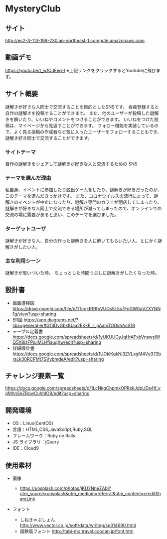 # MysteryClub

## サイト
http://ec2-3-113-199-230.ap-northeast-1.compute.amazonaws.com

## 動画デモ
https://youtu.be/t_wfOJEeq-I
※上記リンクをクリックするとYoutubeに飛びます。

## サイト概要

謎解きが好きな人同士で交流することを目的としたSNSです。
会員登録すると自作の謎解きを投稿することができます。
また、他のユーザーが投稿した謎解きを解いたり、いいねやコメントをつけることができます。
いいねをつけた投稿は、マイページから見返すことができます。
フォロー機能を実装しているので、よく見る投稿の作成者など気に入ったユーザーをフォローすることもでき、謎解き好き同士で交流することができます。

### サイトテーマ

自作の謎解きをシェアして謎解きが好きな人と交流するための SNS

### テーマを選んだ理由

私自身、イベントに参加したり脱出ゲームをしたり、謎解きが好きだったのが、このテーマを選んだきっかけです。
また、コロナウイルスの流行によって、謎解きのイベントが中止になったり、謎解き専門のカフェが閉店してしまったり、謎解きが好きな人同士で交流できる場所が減ってしまったので、オンラインでの交流の場に需要があると思い、このテーマを選びました。

### ターゲットユーザ

謎解きが好きな人、自分の作った謎解きを人に解いてもらいたい人、とにかく謎解きがしたい人。

### 主な利用シーン

謎解きが思いついた時。
ちょっとした時間つぶしに謎解きがしたくなった時。

## 設計書
- 画面遷移図
  https://drive.google.com/file/d/1TcgkRf9fpVUOs5L5s7FnGW0uVZXYNN1g/view?usp=sharing
- ER図
  https://app.diagrams.net/?libs=general;er#G13DvGbklUaa2EKkE_r_pAamTOGkhAcS1R
- テーブル定義書
  https://docs.google.com/spreadsheets/d/1yUKUUCyJqHrAFxbVnswslWQ5X8jzFPiuiMLHfjauqhw/edit?usp=sharing
- 詳細設計書
  https://docs.google.com/spreadsheets/d/1UOklKqkNl3ZVLxgM4Vy373brsLk30RCPMt7SVvbmdeA/edit?usp=sharing

## チャレンジ要素一覧

https://docs.google.com/spreadsheets/d/1LcNkgChpmxOPRxkJgbUDs4If_yqMhnSeZBowCuhhIO8/edit?usp=sharing

## 開発環境

- OS：Linux(CentOS)
- 言語：HTML,CSS,JavaScript,Ruby,SQL
- フレームワーク：Ruby on Rails
- JS ライブラリ：jQuery
- IDE：Cloud9

## 使用素材
- 画像
  - https://unsplash.com/photos/jKU2NneZAbI?utm_source=unsplash&utm_medium=referral&utm_content=creditShareLink
  
- フォント
  - しねきゃぷしょん
    http://www.vector.co.jp/soft/data/writing/se314690.html
  - 国鉄風フォント
    http://tabi-mo.travel.coocan.jp/font.htm

